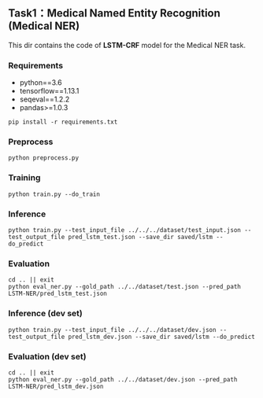 ## Task1：Medical Named Entity Recognition (Medical NER)

This dir contains the code of **LSTM-CRF** model for the Medical NER task.

### Requirements

- python==3.6
- tensorflow==1.13.1
- seqeval==1.2.2
- pandas>=1.0.3

```shell
pip install -r requirements.txt
```

### Preprocess 

```shell
python preprocess.py
```

### Training

```shell
python train.py --do_train
```

### Inference

```shell
python train.py --test_input_file ../../../dataset/test_input.json --test_output_file pred_lstm_test.json --save_dir saved/lstm --do_predict
```

### Evaluation

```shell
cd .. || exit 
python eval_ner.py --gold_path ../../dataset/test.json --pred_path LSTM-NER/pred_lstm_test.json
```

### Inference (dev set)

```shell
python train.py --test_input_file ../../../dataset/dev.json --test_output_file pred_lstm_dev.json --save_dir saved/lstm --do_predict
```

### Evaluation (dev set)

```shell
cd .. || exit 
python eval_ner.py --gold_path ../../dataset/dev.json --pred_path LSTM-NER/pred_lstm_dev.json
```

